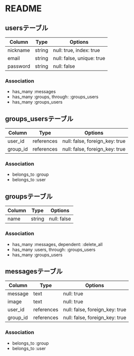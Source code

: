 # README
## usersテーブル
|Column|Type|Options|
|------|----|-------|
|nickname|string|null: true, index: true|
|email|string|null: false, unique: true|
|password|string|null: false|
### Association
- has_many :messages
- has_many :groups, through: :groups_users
- has_many :groups_users

## groups_usersテーブル
|Column|Type|Options|
|------|----|-------|
|user_id|references|null: false, foreign_key: true|
|group_id|references|null: false, foreign_key: true|
### Association
- belongs_to :group
- belongs_to :user

## groupsテーブル
|Column|Type|Options|
|------|----|-------|
|name|string|null: false|
### Association
- has_many :messages, dependent: :delete_all
- has_many :users, through: :groups_users
- has_many :groups_users

## messagesテーブル
|Column|Type|Options|
|------|----|-------|
|message|text|null: true|
|image|text|null: true|
|user_id|references|null: false, foreign_key: true|
|group_id|references|null: false, foreign_key: true|
### Association
- belongs_to :group
- belongs_to :user
